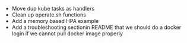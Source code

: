 * Move dup kube tasks as handlers
* Clean up operate.sh functions
* Add a memory based HPA example
* Add a troubleshooting sectionin README that we should do a docker login if we cannot pull docker image properly 
